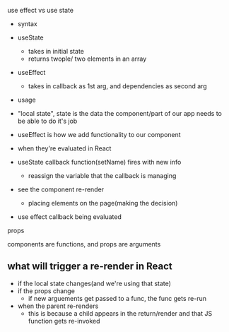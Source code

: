 use effect vs use state
 - syntax
  - useState 
    - takes in initial state
    - returns twople/ two elements in an array
  - useEffect 
    - takes in callback as 1st arg, and dependencies as second arg
 - usage
  - "local state", state is the data the component/part of our app needs to be able to do it's job
  - useEffect is how we add functionality to our component
 - when they're evaluated in React

  - useState callback function(setName) fires with new info
    - reassign the variable that the callback is managing
  - see the component re-render
    - placing elements on the page(making the decision)
  - use effect callback being evaluated

props

components are functions, and props are arguments

## what will trigger a re-render in React

  - if the local state changes(and we're using that state)
  - if the props change 
    - if new arguements get passed to a func, the func gets re-run
  - when the parent re-renders
    - this is because a child appears in the return/render and that JS function gets re-invoked

